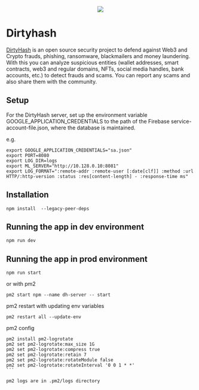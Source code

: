<div align="center">
  <img src="https://dirtyhash.com/assets/img/dh_logo.png">
</div>

# Dirtyhash

[DirtyHash](https://dirtyhash.com) is an open source security project to defend against Web3 and Crypto frauds, phishing, ransomware, blackmailers and money laundering. With this you can analyze suspicious entities (wallet addresses, smart contracts, web3 and regular domains, NFTs, social media handles, bank accounts, etc.) to detect frauds and scams. You can report any scams and also share them with the community.

## Setup

For the DirtyHash server, set up the environment variable GOOGLE_APPLICATION_CREDENTIALS to the path of the Firebase service-account-file.json, where the database is maintained.

e.g.

```
export GOOGLE_APPLICATION_CREDENTIALS="sa.json"
export PORT=8080
export LOG_DIR=logs
export ML_SERVER="http://10.128.0.10:8081"
export LOG_FORMAT=":remote-addr :remote-user [:date[clf]] :method :url HTTP/:http-version :status :res[content-length] - :response-time ms"
```

## Installation

```
npm install  --legacy-peer-deps
```

## Running the app in dev environment

```
npm run dev
```

## Running the app in prod environment

```
npm run start
```

or with pm2

```
pm2 start npm --name dh-server -- start
```

pm2 restart with updating env variables

```
pm2 restart all --update-env
```

pm2 config

````
pm2 install pm2-logrotate
pm2 set pm2-logrotate:max_size 1G
pm2 set pm2-logrotate:compress true
pm2 set pm2-logrotate:retain 7
pm2 set pm2-logrotate:rotateModule false
pm2 set pm2-logrotate:rotateInterval '0 0 1 * *'
```

pm2 logs are in .pm2/logs directory

